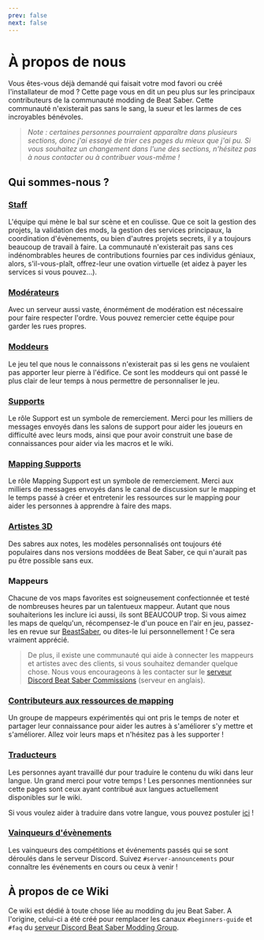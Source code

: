 ```yaml
---
prev: false
next: false
---
```


# À propos de nous

Vous êtes-vous déjà demandé qui faisait votre mod favori ou créé l'installateur de mod ? Cette page vous en dit un peu plus sur les principaux contributeurs de la communauté modding de Beat Saber. Cette communauté n'existerait pas sans le sang, la sueur et les larmes de ces incroyables bénévoles.

> _Note : certaines personnes pourraient apparaître dans plusieurs sections, donc j'ai essayé de trier ces pages du mieux que j'ai pu. Si vous souhaitez un changement dans l'une des sections, n'hésitez pas à nous contacter ou à contribuer vous-même !_

## Qui sommes-nous ?

### [Staff](./staff.md)

L'équipe qui mène le bal sur scène et en coulisse. Que ce soit la gestion des projets, la validation des mods, la gestion des services principaux, la coordination d'évènements, ou bien d'autres projets secrets, il y a toujours beaucoup de travail à faire. La communauté n'existerait pas sans ces indénombrables heures de contributions fournies par ces individus géniaux, alors, s'il-vous-plaît, offrez-leur une ovation virtuelle (et aidez à payer les services si vous pouvez...).

### [Modérateurs](./moderators.md)

Avec un serveur aussi vaste, énormément de modération est nécessaire pour faire respecter l'ordre. Vous pouvez remercier cette équipe pour garder les rues propres.

### [Moddeurs](./modders.md)

Le jeu tel que nous le connaissons n'existerait pas si les gens ne voulaient pas apporter leur pierre à l'édifice. Ce sont les moddeurs qui ont passé le plus clair de leur temps à nous permettre de personnaliser le jeu.

### [Supports](./supports.md)

Le rôle Support est un symbole de remerciement. Merci pour les milliers de messages envoyés dans les salons de support pour aider les joueurs en difficulté avec leurs mods, ainsi que pour avoir construit une base de connaissances pour aider via les macros et le wiki.

### [Mapping Supports](./mapping-supports.md)

Le rôle Mapping Support est un symbole de remerciement. Merci aux milliers de messages envoyés dans le canal de discussion sur le mapping et le temps passé à créer et entretenir les ressources sur le mapping pour aider les personnes à apprendre à faire des maps.

### [Artistes 3D](./3d-artists.md)

Des sabres aux notes, les modèles personnalisés ont toujours été populaires dans nos versions moddées de Beat Saber, ce qui n'aurait pas pu être possible sans eux.

### Mappeurs

Chacune de vos maps favorites est soigneusement confectionnée et testé de nombreuses heures par un talentueux mappeur. Autant que nous souhaiterions les inclure ici aussi, ils sont BEAUCOUP trop. Si vous aimez les maps de quelqu'un, récompensez-le d'un pouce en l'air en jeu, passez-les en revue sur [BeastSaber](https://bsaber.com), ou dites-le lui personnellement ! Ce sera vraiment apprécié.

> De plus, il existe une communauté qui aide à connecter les mappeurs et artistes avec des clients, si vous souhaitez demander quelque chose. Nous vous encourageons à les contacter sur le [serveur Discord Beat Saber Commissions](https://discord.gg/e4f3WBBVnr) (serveur en anglais).

### [Contributeurs aux ressources de mapping](/fr/mapping/mapping-credits.md)

Un groupe de mappeurs expérimentés qui ont pris le temps de noter et partager leur connaissance pour aider les autres à s'améliorer s'y mettre et s'améliorer. Allez voir leurs maps et n'hésitez pas à les supporter !

### [Traducteurs](./translators.md)

Les personnes ayant travaillé dur pour traduire le contenu du wiki dans leur langue. Un grand merci pour votre temps ! Les personnes mentionnées sur cette pages sont ceux ayant contribué aux langues actuellement disponibles sur le wiki.

Si vous voulez aider à traduire dans votre langue, vous pouvez postuler [ici](https://forms.gle/e3BqA3poMjESARe76) !

### [Vainqueurs d'évènements](./event-winner.md)

Les vainqueurs des compétitions et événements passés qui se sont déroulés dans le serveur Discord. Suivez `#server-announcements` pour connaître les événements en cours ou ceux à venir !

## À propos de ce Wiki

Ce wiki est dédié à toute chose liée au modding du jeu Beat Saber. A l'origine, celui-ci a été créé pour remplacer les canaux `#beginners-guide` et `#faq` du [serveur Discord Beat Saber Modding Group](https://discord.gg/beatsabermods).
